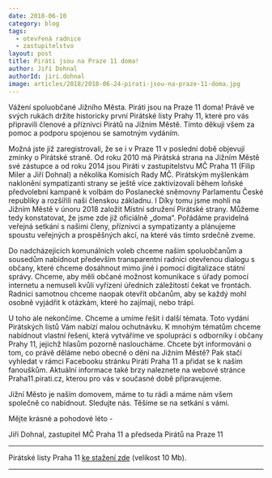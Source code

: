```yaml
---
date: 2018-06-10
category: blog
tags:
  - otevřená radnice
  - zastupitelstvo
layout: post
title: Piráti jsou na Praze 11 doma!
author: Jiří Dohnal
authorId: jiri.dohnal
image: articles/2018/2018-06-24-pirati-jsou-na-praze-11-doma.jpg
---
```


Vážení spoluobčané Jižního Města. Piráti jsou na Praze 11 doma! Právě ve svých rukách držíte historicky první Pirátské listy Prahy 11, které pro vás připravili členové a příznivci Pirátů na Jižním Městě. Tímto děkuji všem za pomoc a podporu spojenou se samotným vydáním.

Možná jste již zaregistrovali, že se i v Praze 11 v poslední době objevují zmínky o Pirátské straně. Od roku 2010 má Pirátská strana na Jižním Městě své zástupce a od roku 2014 jsou Piráti v zastupitelstvu MČ Praha 11 (Filip Miler a Jiří Dohnal) a několika Komisích Rady MČ. Pirátským myšlenkám naklonění sympatizanti strany se ještě více zaktivizovali během loňské předvolební kampaně k volbám do Poslanecké sněmovny Parlamentu České republiky a rozšířili naši členskou základnu. I Díky tomu jsme mohli na Jižním Městě v únoru 2018 založit Místní sdružení Pirátské strany. Můžeme tedy konstatovat, že jsme zde již oficiálně „doma“. Pořádáme pravidelná veřejná setkání s našimi členy, příznivci a sympatizanty a plánujeme spoustu veřejných a prospěšných akcí, na které vás tímto srdečně zveme.

Do nadcházejících komunálních voleb chceme našim spoluobčanům a sousedům nabídnout především transparentní radnici otevřenou dialogu s občany, které chceme dosáhnout mimo jiné i pomocí digitalizace státní správy. Chceme, aby měli občané možnost komunikace s úřady pomocí internetu a nemuseli kvůli vyřízení úředních záležitostí čekat ve frontách. Radnici samotnou chceme naopak otevřít občanům, aby se každý mohl osobně vyjádřit k otázkám, které ho zajímají, nebo trápí.

U toho ale nekončíme. Chceme a umíme řešit i další témata. Toto vydání Pirátských listů Vám nabízí malou ochutnávku. K mnohým tématům chceme nabídnout vlastní řešení, která vytváříme ve spolupráci s odborníky i občany Prahy 11, jejichž hlasům pozorně nasloucháme.
Chcete být informováni o tom, co právě děláme nebo obecně o dění na Jižním Městě? Pak stačí vyhledat v rámci Facebooku stránku Piráti Praha 11 a přidat se k našim fanouškům. Aktuální informace také brzy naleznete na webové stránce Praha11.pirati.cz, kterou  pro vás v současné době připravujeme.

Jižní Město je naším domovem, máme to tu rádi a máme nám všem společně co nabídnout. Sledujte nás. Těšíme se na setkání s vámi.

Mějte krásné a pohodové léto - 

Jiří Dohnal,
zastupitel MČ Praha 11 a předseda Pirátů na Praze 11

---

Pirátské listy Praha 11 [ke stažení zde](/assets/pdf/2018-07-10-praha-11.pdf) (velikost 10 Mb).

- - -
